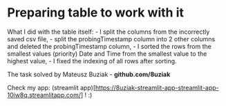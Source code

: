 # Preparing table to work with it

What I did with the table itself:
    - I split the columns from the incorrectly saved csv file,
    - split the probingTimestamp column into 2 other columns and deleted the probingTimestamp column,
    - I sorted the rows from the smallest values (priority) Date and Time from the smallest value to the highest value,
    - I fixed the indexing of all rows after sorting.

The task solved by Mateusz Buziak - **github.com/8uziak**

Check my app: (streamlit app)[https://8uziak-streamlit-app-streamlit-app-10iw8q.streamlitapp.com/] ! :)
